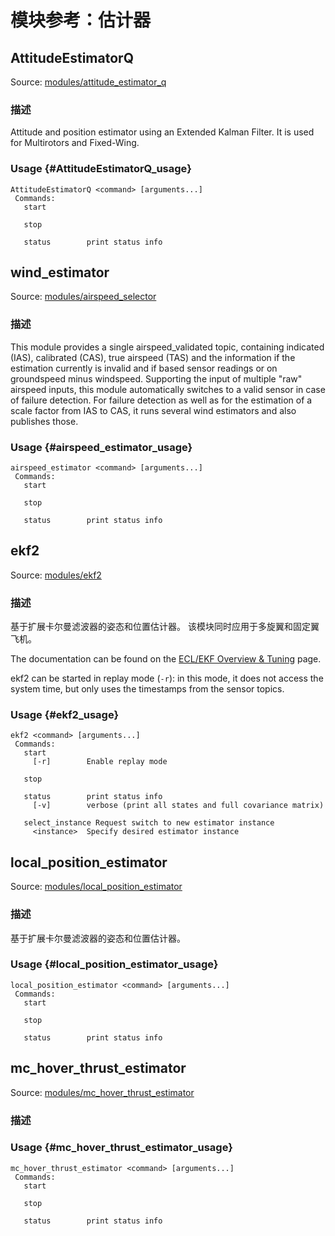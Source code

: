 # 模块参考：估计器

## AttitudeEstimatorQ

Source: [modules/attitude_estimator_q](https://github.com/PX4/PX4-Autopilot/tree/main/src/modules/attitude_estimator_q)

### 描述

Attitude and position estimator using an Extended Kalman Filter. It is used for Multirotors and Fixed-Wing.

### Usage {#AttitudeEstimatorQ_usage}

```
AttitudeEstimatorQ <command> [arguments...]
 Commands:
   start

   stop

   status        print status info
```

## wind_estimator

Source: [modules/airspeed_selector](https://github.com/PX4/PX4-Autopilot/tree/main/src/modules/airspeed_selector)

### 描述

This module provides a single airspeed_validated topic, containing indicated (IAS),
calibrated (CAS), true airspeed (TAS) and the information if the estimation currently
is invalid and if based sensor readings or on groundspeed minus windspeed.
Supporting the input of multiple "raw" airspeed inputs, this module automatically switches
to a valid sensor in case of failure detection. For failure detection as well as for
the estimation of a scale factor from IAS to CAS, it runs several wind estimators
and also publishes those.

### Usage {#airspeed_estimator_usage}

```
airspeed_estimator <command> [arguments...]
 Commands:
   start

   stop

   status        print status info
```

## ekf2

Source: [modules/ekf2](https://github.com/PX4/PX4-Autopilot/tree/main/src/modules/ekf2)

### 描述

基于扩展卡尔曼滤波器的姿态和位置估计器。 该模块同时应用于多旋翼和固定翼飞机。

The documentation can be found on the [ECL/EKF Overview & Tuning](https://docs.px4.io/main/en/advanced_config/tuning_the_ecl_ekf.html) page.

ekf2 can be started in replay mode (`-r`): in this mode, it does not access the system time, but only uses the
timestamps from the sensor topics.

### Usage {#ekf2_usage}

```
ekf2 <command> [arguments...]
 Commands:
   start
     [-r]        Enable replay mode

   stop

   status        print status info
     [-v]        verbose (print all states and full covariance matrix)

   select_instance Request switch to new estimator instance
     <instance>  Specify desired estimator instance
```

## local_position_estimator

Source: [modules/local_position_estimator](https://github.com/PX4/PX4-Autopilot/tree/main/src/modules/local_position_estimator)

### 描述

基于扩展卡尔曼滤波器的姿态和位置估计器。

### Usage {#local_position_estimator_usage}

```
local_position_estimator <command> [arguments...]
 Commands:
   start

   stop

   status        print status info
```

## mc_hover_thrust_estimator

Source: [modules/mc_hover_thrust_estimator](https://github.com/PX4/PX4-Autopilot/tree/main/src/modules/mc_hover_thrust_estimator)

### 描述

### Usage {#mc_hover_thrust_estimator_usage}

```
mc_hover_thrust_estimator <command> [arguments...]
 Commands:
   start

   stop

   status        print status info
```
